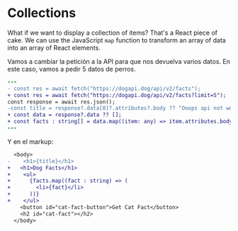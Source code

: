 # Collections

What if we want to display a collection of items? That's a React piece of cake. We can use the JavaScript `map` function to transform an array of data into an array of React elements.

Vamos a cambiar la petición a la API para que nos devuelva varios datos. En este caso, vamos a pedir 5 datos de perros.

```diff
---
- const res = await fetch("https://dogapi.dog/api/v2/facts");
+ const res = await fetch("https://dogapi.dog/api/v2/facts?limit=5");
const response = await res.json();
-const title = response?.data[0]?.attributes?.body ?? "Ooops api not working?";
+ const data = response?.data ?? [];
+ const facts : string[] = data.map((item: any) => item.attributes.body);
---
```

Y en el markup:

```diff
  <body>
-    <h1>{title}</h1>
+ 	<h1>Dog Facts</h1>
+    <ul>
+      {facts.map((fact : string) => (
+        <li>{fact}</li>
+      ))}
+    </ul>
    <button id="cat-fact-button">Get Cat Fact</button>
    <h2 id="cat-fact"></h2>
  </body>

```
